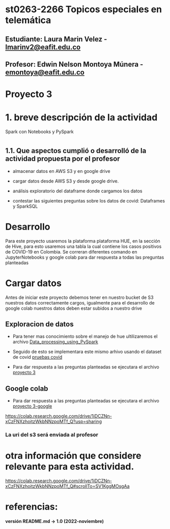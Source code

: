 # st0263-2266 Topicos especiales en telemática
## Estudiante: Laura Marin Velez - lmarinv2@eafit.edu.co
## Profesor: Edwin Nelson Montoya Múnera - emontoya@eafit.edu.co
#
# Proyecto 3
# 1. breve descripción de la actividad

Spark con Notebooks y PySpark
#

## 1.1. Que aspectos cumplió o desarrolló de la actividad propuesta por el profesor

- almacenar datos en AWS S3 y en google drive

- cargar datos desde AWS S3 y desde google drive.

- análisis exploratorio del dataframe donde cargamos los datos

- contestar las siguientes preguntas sobre los datos de covid: Dataframes y SparkSQL


# Desarrollo
Para este proyecto usaremos la plataforma plataforma HUE, en la sección de Hive, para esto usaremos una tabla la cual contiene los casos positivos de COVID-19 en Colombia. Se correran diferentes comando en JupyterNotebooks y google colab para dar respuesta a todas las preguntas planteadas

# Cargar datos 

Antes de iniciar este proyecto debemos tener en nuestro bucket de S3 nuestros datos correctamente cargos, igualmente para el desarrollo de google colab nuestros datos deben estar subidos a nuestro drive 

## Exploracion de datos

- Para tener mas conocimiento sobre el manejo de hue ultilizaremos el archivo [Data_processing_using_PySpark](Data_processing_using_PySpark.ipynb)

- Seguido de esto se implementara este mismo arhivo usando el dataset de covid [pruebas covid](pruebas_covid.ipynb)

- Para dar respuesta a las preguntas planteadas se ejecutara el archivo [proyecto 3](proyecto3.ipynb)

## Google colab

- Para dar respuesta a las preguntas planteadas se ejecutara el archivo [proyecto 3-google](topicos_telematica.ipynb)

https://colab.research.google.com/drive/1iDCZNn-xCzFNXzhoitzWkbNNzpoMTf_Q?usp=sharing

### La uri del s3 será enviada al profesor


# otra información que considere relevante para esta actividad.

https://colab.research.google.com/drive/1iDCZNn-xCzFNXzhoitzWkbNNzpoMTf_Q#scrollTo=SV1KggMOsgAa






# referencias:

#### versión README.md -> 1.0 (2022-noviembre)
